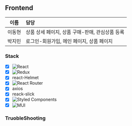 ## Frontend

|  이름  | 담당                     |
| :----: | :----------------------- |
| 이동현 | 상품 상세 페이지, 상품 구매-판매, 관심상품 등록 |
| 박지민 | 로그인-회원가입, 메인 페이지, 상품 페이지 |

### Stack

- [x] ![React](https://img.shields.io/badge/react-%2320232a.svg?style=for-the-badge&logo=react&logoColor=%2361DAFB)
- [x] 	![Redux](https://img.shields.io/badge/redux-toolkit-%23593d88.svg?style=for-the-badge&logo=redux&logoColor=white)
- [x] react-Helmet
- [x] ![React Router](https://img.shields.io/badge/React_Router-CA4245?style=for-the-badge&logo=react-router&logoColor=white)
- [x] axios
- [x] reack-slick
- [x] ![Styled Components](https://img.shields.io/badge/styled--components-DB7093?style=for-the-badge&logo=styled-components&logoColor=white)
- [x] ![MUI](https://img.shields.io/badge/MUI-%230081CB.svg?style=for-the-badge&logo=mui&logoColor=white)

### TruobleShooting


